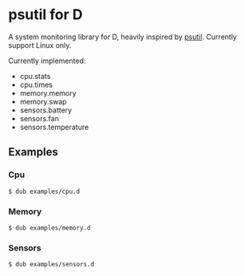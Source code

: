 # psutil for D

A system monitoring library for D, heavily inspired by [psutil](https://github.com/giampaolo/psutil). Currently support Linux only.

Currently implemented:

- cpu.stats
- cpu.times
- memory.memory
- memory.swap
- sensors.battery
- sensors.fan
- sensors.temperature

## Examples

### Cpu

```console
$ dub examples/cpu.d
```

### Memory

```console
$ dub examples/memory.d
```

### Sensors

```console
$ dub examples/sensors.d
```
